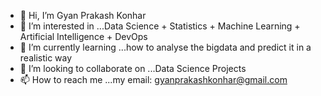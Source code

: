 - 👋 Hi, I’m Gyan Prakash Konhar
- 👀 I’m interested in ...Data Science + Statistics + Machine Learning + Artificial Intelligence + DevOps
- 🌱 I’m currently learning ...how to analyse the bigdata and predict it in a realistic way
- 💞️ I’m looking to collaborate on ...Data Science Projects
- 📫 How to reach me ...my email: gyanprakashkonhar@gmail.com

<!---
GK-INDIA/GK-INDIA is a ✨ special ✨ repository because its `README.md` (this file) appears on your GitHub profile.
You can click the Preview link to take a look at your changes.
--->
